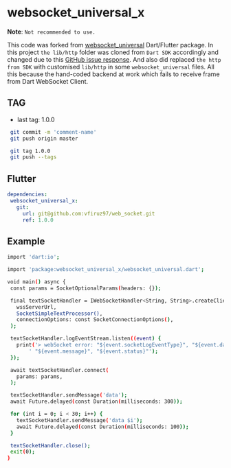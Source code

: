 # websocket_universal_x
**Note**: `Not recommended to use.`

This code was forked from [websocket_universal](https://pub.dev/packages/websocket_universal) Dart/Flutter package. In this project `the lib/http` folder was cloned from `Dart SDK` accordingly and changed due to this [GitHub issue response](https://github.com/dart-lang/sdk/issues/55810#issuecomment-2137140851). And also did replaced `the http from SDK` with customised `lib/http` in some `websocket_universal` files. All this because the hand-coded backend at work which fails to receive frame from Dart WebSocket Client.

## TAG
 - last tag: 1.0.0

 ```bash
  git commit -m 'comment-name'
  git push origin master

  git tag 1.0.0
  git push --tags
 ```

## Flutter
 ```yaml
 dependencies:
  websocket_universal_x:
    git:
      url: git@github.com:vfiruz97/web_socket.git
      ref: 1.0.0

 ```

 ## Example

 ```bash
 import 'dart:io';

import 'package:websocket_universal_x/websocket_universal.dart';

void main() async {
  const params = SocketOptionalParams(headers: {});

  final textSocketHandler = IWebSocketHandler<String, String>.createClient(
    wssServerUrl,
    SocketSimpleTextProcessor(),
    connectionOptions: const SocketConnectionOptions(),
  );

  textSocketHandler.logEventStream.listen((event) {
    print('> webSocket error: "${event.socketLogEventType}", "${event.data}",'
        ' "${event.message}", "${event.status}"');
  });

  await textSocketHandler.connect(
    params: params,
  );

  textSocketHandler.sendMessage('data');
  await Future.delayed(const Duration(milliseconds: 300));

  for (int i = 0; i < 30; i++) {
    textSocketHandler.sendMessage('data $i');
    await Future.delayed(const Duration(milliseconds: 100));
  }

  textSocketHandler.close();
  exit(0);
}
 ```


